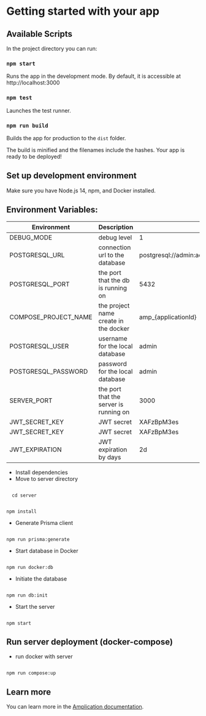 # Getting started with your app

## Available Scripts

In the project directory you can run:

### `npm start`

Runs the app in the development mode.
By default, it is accessible at http://localhost:3000

### `npm test`

Launches the test runner.

### `npm run build`

Builds the app for production to the `dist` folder.

The build is minified and the filenames include the hashes.
Your app is ready to be deployed!

## Set up development environment

Make sure you have Node.js 14, npm, and Docker installed.

## Environment Variables:

| Environment          | Description                            | Value                                                       |
| -------------------- | -------------------------------------- | ----------------------------------------------------------- |
| DEBUG_MODE           | debug level                            | 1                                                           |
| POSTGRESQL_URL       | connection url to the database         | postgresql://admin:admin@localhost:5432/\${SERVICE_DB_NAME} |
| POSTGRESQL_PORT      | the port that the db is running on     | 5432                                                        |
| COMPOSE_PROJECT_NAME | the project name create in the docker  | amp\_{applicationId}                                        |
| POSTGRESQL_USER      | username for the local database        | admin                                                       |
| POSTGRESQL_PASSWORD  | password for the local database        | admin                                                       |
| SERVER_PORT          | the port that the server is running on | 3000                                                        |
| JWT_SECRET_KEY       | JWT secret                             | XAFzBpM3es                                                  |
| JWT_SECRET_KEY       | JWT secret                             | XAFzBpM3es                                                  |
| JWT_EXPIRATION       | JWT expiration by days                 | 2d                                                          |

- Install dependencies
- Move to server directory

```

  cd server

```

```

npm install

```

- Generate Prisma client

```

npm run prisma:generate

```

- Start database in Docker

```

npm run docker:db

```

- Initiate the database

```

npm run db:init

```

- Start the server

```

npm start

```

## Run server deployment (docker-compose)

- run docker with server

```

npm run compose:up

```

## Learn more

You can learn more in the [Amplication documentation](https://docs.amplication.com/guides/getting-started).
